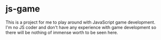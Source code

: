 js-game
=======

This is a project for me to play around with JavaScript game development. I'm no JS coder and don't have any experience with game development so there will be nothing of immense worth to be seen here.

